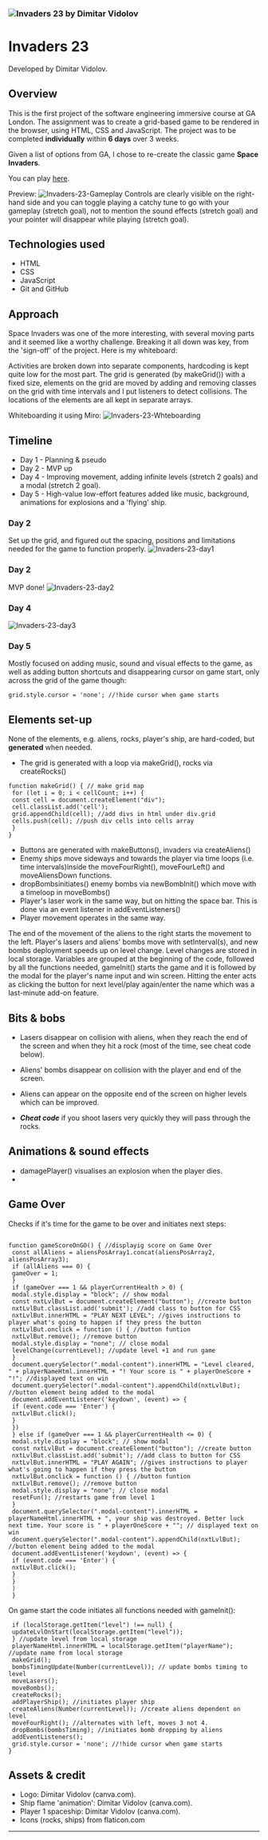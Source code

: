 ### ![Invaders 23 by Dimitar Vidolov](https://dumblevor.github.io/spce_inv1/assets/animatedLogo.gif)

# Invaders 23
 
Developed by Dimitar Vidolov.

## Overview

This is the first project of the software engineering immersive course at GA London. The assignment was to create a grid-based game to be rendered in the browser, using HTML, CSS and JavaScript. The project was to be completed **individually** within **6 days** over 3 weeks. 

Given a list of options from GA, I chose to re-create the classic game **Space Invaders**. 

You can play [here](https://dumblevor.github.io/spce_inv1/).

Preview: ![Invaders-23-Gameplay](.readme-assets/readme_demo.gif)
Controls are clearly visible on the right-hand side and you can toggle playing a catchy tune to go with your gameplay (stretch goal), not to mention the sound effects (stretch goal) and your pointer will disappear while playing (stretch goal).

## Technologies used 

- HTML
- CSS
- JavaScript
- Git and GitHub

## Approach

Space Invaders was one of the more interesting, with several moving parts and it seemed like a worthy challenge. 
Breaking it all down was key, from the 'sign-off' of the project.
Here is my whiteboard:

Activities are broken down into separate components, hardcoding is kept quite low for the most part.
The grid is generated (by makeGrid()) with a fixed size, elements on the grid are moved by adding and removing classes on the grid with time intervals and I put listeners to detect collisions.
The locations of the elements are all kept in separate arrays.

Whiteboarding it using Miro:
![Invaders-23-Whteboarding](.readme-assets/whiteboard.png)

## Timeline
- Day 1 - Planning & pseudo
- Day 2 - MVP up
- Day 4 - Improving movement, adding infinite levels (stretch 2 goals) and a modal (stretch 2 goal).
- Day 5 - High-value low-effort features added like music, background, animations for explosions and a 'flying' ship. 

### Day 2
Set up the grid, and figured out the spacing, positions and limitations needed for the game to function properly. 
![Invaders-23-day1](.readme-assets/Screen1.png)

### Day 2
MVP done!
![Invaders-23-day2](.readme-assets/Screen2.png)

### Day 4
![Invaders-23-day3](.readme-assets/Screen3.png)

### Day 5
<!-- ![Invaders-23-day5](./Screen5.png) -->
Mostly focused on adding music, sound and visual effects to the game, as well as adding button shortcuts and disappearing cursor on game start, only across the grid of the game though:
```
grid.style.cursor = 'none'; //!hide cursor when game starts
````

## Elements set-up 
None of the elements, e.g. aliens, rocks, player's ship, are hard-coded, but **generated** when needed.

- The grid is generated with a loop via makeGrid(), rocks via createRocks()
```
function makeGrid() { // make grid map
 for (let i = 0; i < cellCount; i++) {
 const cell = document.createElement("div");
 cell.classList.add('cell');
 grid.appendChild(cell); //add divs in html under div.grid
 cells.push(cell); //push div cells into cells array
 }
}
```
- Buttons are generated with makeButtons(), invaders via createAliens()
- Enemy ships move sideways and towards the player via time loops (i.e. time intervals)inside the moveFourRight(), moveFourLeft() and moveAliensDown functions.
- dropBombsinitiates() enemy bombs via newBombInit() which move with a timeloop in moveBombs()
- Player's laser work in the same way, but on hitting the space bar. This is done via an event listener in addEventListeners()
- Player movement operates in the same way. 

The end of the movement of the aliens to the right starts the movement to the left. 
Player's lasers and aliens' bombs move with setInterval(s), and new bombs deployment speeds up on level change.
Level changes are stored in local storage.
Variables are grouped at the beginning of the code, followed by all the functions needed, gameInit() starts the game and it is followed by the modal for the player's name input and win screen.
Hitting the enter acts as clicking the button for next level/play again/enter the name which was a last-minute add-on feature. 

## Bits & bobs
- Lasers disappear on collision with aliens, when they reach the end of the screen and when they hit a rock (most of the time, see cheat code below).
- Aliens' bombs disappear on collision with the player and end of the screen.
- Aliens can appear on the opposite end of the screen on higher levels which can be improved. 

- ***Cheat code*** if you shoot lasers very quickly they will pass through the rocks.

## Animations & sound effects

- damagePlayer() visualises an explosion when the player dies.
- 

## Game Over
Checks if it's time for the game to be over and initiates next steps:
```

function gameScoreOnGO() { //displayig score on Game Over
 const allAliens = aliensPosArray1.concat(aliensPosArray2, aliensPosArray3);
 if (allAliens === 0) {
 gameOver = 1;
 }
 if (gameOver === 1 && playerCurrentHealth > 0) {
 modal.style.display = "block"; // show modal
 const nxtLvlBut = document.createElement("button"); //create button
 nxtLvlBut.classList.add('submit'); //add class to button for CSS 
 nxtLvlBut.innerHTML = "PLAY NEXT LEVEL"; //gives instructions to player what's going to happen if they press the button
 nxtLvlBut.onclick = function () { //button funtion
 nxtLvlBut.remove(); //remove button
 modal.style.display = "none"; // close modal
 levelChange(currentLevel); //update level +1 and run game
 }
 document.querySelector(".modal-content").innerHTML = "Level cleared, " + playerNameHtml.innerHTML + "! Your score is " + playerOneScore + "!"; //displayed text on win 
 document.querySelector(".modal-content").appendChild(nxtLvlBut); //button element being added to the modal
 document.addEventListener('keydown', (event) => {
 if (event.code === 'Enter') {
 nxtLvlBut.click();
 }
 })
 } else if (gameOver === 1 && playerCurrentHealth <= 0) {
 modal.style.display = "block"; // show modal
 const nxtLvlBut = document.createElement("button"); //create button
 nxtLvlBut.classList.add('submit'); //add class to button for CSS 
 nxtLvlBut.innerHTML = "PLAY AGAIN"; //gives instructions to player what's going to happen if they press the button
 nxtLvlBut.onclick = function () { //button funtion
 nxtLvlBut.remove(); //remove button
 modal.style.display = "none"; // close modal
 resetFun(); //restarts game from level 1
 }
 document.querySelector(".modal-content").innerHTML = playerNameHtml.innerHTML + ", your ship was destroyed. Better luck next time. Your score is " + playerOneScore + ""; // displayed text on win 
 document.querySelector(".modal-content").appendChild(nxtLvlBut); //button element being added to the modal
 document.addEventListener('keydown', (event) => {
 if (event.code === 'Enter') {
 nxtLvlBut.click();
 }
 }
 )
 }
 ```

On game start the code initiates all functions needed with gameInit():
```function gameInit() { //initiates games basically, calls all initial functions
 if (localStorage.getItem("level") !== null) {
 updateLvlOnStart(localStorage.getItem("level"));
 } //update level from local storage
 playerNameHtml.innerHTML = localStorage.getItem("playerName"); //update name from local storage
 makeGrid();
 bombsTimingUpdate(Number(currentLevel)); // update bombs timing to level
 moveLasers();
 moveBombs();
 createRocks();
 addPlayerShip(); //initiates player ship
 createAliens(Number(currentLevel)); //create aliens dependent on level
 moveFourRight(); //alternates with left, moves 3 not 4.
 dropBombs(bombsTiming); //initiates bomb dropping by aliens
 addEventListeners();
 grid.style.cursor = 'none'; //!hide cursor when game starts
}
```
## Assets & credit

- Logo: Dimitar Vidolov (canva.com).
- Ship flame 'animation': Dimitar Vidolov (canva.com).
- Player 1 spaceship: Dimitar Vidolov (canva.com).
- Icons (rocks, ships) from flaticon.com
--------

